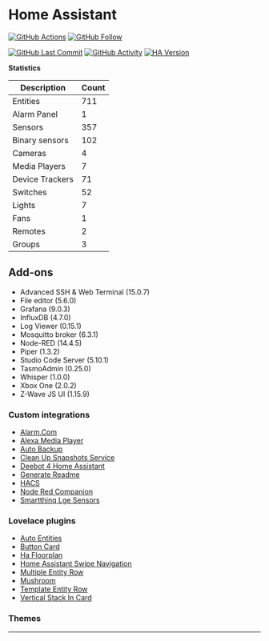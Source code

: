 # Home Assistant

[![GitHub Actions][actions-shield]][actions]
[![GitHub Follow][github-shield]][github]

[![GitHub Last Commit][last-commit-shield]][last-commit]
[![GitHub Activity][activity-shield]][activity]
[![HA Version][ha-shield]][ha]


**Statistics**

Description | Count
-- | --
Entities | 711
Alarm Panel | 1
Sensors | 357
Binary sensors | 102
Cameras | 4
Media Players | 7
Device Trackers  | 71
Switches | 52
Lights | 7
Fans | 1
Remotes | 2
Groups | 3

## Add-ons
- Advanced SSH & Web Terminal (15.0.7)
- File editor (5.6.0)
- Grafana (9.0.3)
- InfluxDB (4.7.0)
- Log Viewer (0.15.1)
- Mosquitto broker (6.3.1)
- Node-RED (14.4.5)
- Piper (1.3.2)
- Studio Code Server (5.10.1)
- TasmoAdmin (0.25.0)
- Whisper (1.0.0)
- Xbox One (2.0.2)
- Z-Wave JS UI (1.15.9)

### Custom integrations
- [Alarm.Com](https://github.com/pyalarmdotcom/alarmdotcom)
- [Alexa Media Player](https://github.com/custom-components/alexa_media_player)
- [Auto Backup](https://github.com/jcwillox/hass-auto-backup)
- [Clean Up Snapshots Service](https://github.com/tmonck/clean_up_snapshots)
- [Deebot 4 Home Assistant](https://github.com/DeebotUniverse/Deebot-4-Home-Assistant)
- [Generate Readme](https://github.com/custom-components/readme)
- [HACS](https://github.com/hacs/integration)
- [Node Red Companion](https://github.com/zachowj/hass-node-red)
- [Smartthinq Lge Sensors](https://github.com/ollo69/ha-smartthinq-sensors)

### Lovelace plugins
- [Auto Entities](https://github.com/thomasloven/lovelace-auto-entities)
- [Button Card](https://github.com/custom-cards/button-card)
- [Ha Floorplan](https://github.com/ExperienceLovelace/ha-floorplan)
- [Home Assistant Swipe Navigation](https://github.com/zanna-37/hass-swipe-navigation)
- [Multiple Entity Row](https://github.com/benct/lovelace-multiple-entity-row)
- [Mushroom](https://github.com/piitaya/lovelace-mushroom)
- [Template Entity Row](https://github.com/thomasloven/lovelace-template-entity-row)
- [Vertical Stack In Card](https://github.com/ofekashery/vertical-stack-in-card)

### Themes


***

[last-commit]: https://github.com/stroodl3bug/upgraded-couscous/commits/master
[last-commit-shield]: https://img.shields.io/github/last-commit/stroodl3bug/upgraded-couscous?style=for-the-badge
[activity-shield]: https://img.shields.io/github/commit-activity/m/stroodl3bug/upgraded-couscous?style=for-the-badge
[activity]: https://github.com/stroodl3bug/upgraded-couscous/commits/master
[ha-shield]: https://img.shields.io/badge/Home%20Assistant-2023.9.0-brightgreen?style=for-the-badge
[ha]: https://github.com/home-assistant/home-assistant/releases/tag/2023.9.0
[github-shield]: https://img.shields.io/github/stars/stroodl3bug/upgraded-couscous?label=STARS&amp;logo=Github&amp?style=for-the-badge
[github]: https://github.com/stroodl3bug/upgraded-couscous
[actions-shield]: https://github.com/stroodl3bug/upgraded-couscous/actions/workflows/home-assistant.yml/badge.svg?style=for-the-badge
[actions]: https://github.com/stroodl3bug/upgraded-couscous/actions/workflows/home-assistant.yml